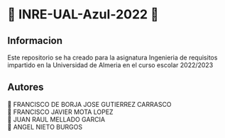 # :large_blue_circle: INRE-UAL-Azul-2022 :large_blue_circle:

## Informacion

Este repositorio se ha creado para la asignatura Ingenieria de requisitos impartido en la Universidad de Almeria en el curso escolar 2022/2023

## Autores

:large_blue_diamond: FRANCISCO DE BORJA JOSE GUTIERREZ CARRASCO<br>
:large_blue_diamond: FRANCISCO JAVIER MOTA LOPEZ<br>
:large_blue_diamond: JUAN RAUL MELLADO GARCIA<br>
:large_blue_diamond: ANGEL NIETO BURGOS
